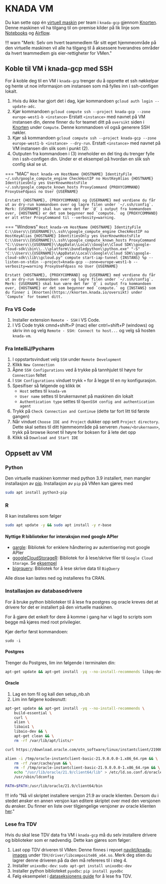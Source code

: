 # KNADA VM
Du kan sette opp én [virtuell maskin](https://cloud.google.com/compute/docs/instances) per team i `knada-gcp` gjennom [Knorten](https://knorten.knada.io). Denne maskinen vil ha tilgang til on-premise kilder på lik linje som [Notebooks](./notebook/knada-notebook.md) og [Airflow](./airflow/knada-airflow.md).

!!! warn "Merk: Selv om hvert teammedlem får sitt eget hjemmeområde på den virtuelle maskinen vil alle ha tilgang til å aksessere hverandres områder da hvert teammedlem gis eier-rettigheter for VMen."

## Koble til VM i knada-gcp med SSH 
For å koble deg til en VM i `knada-gcp` trenger du å opprette et ssh nøkkelpar og hente ut noe informasjon om instansen som må fylles inn i ssh-configen lokalt.

1. Hvis du ikke har gjort det i dag, kjør kommandoen `gcloud auth login --update-adc`.
2. Kjør kommandoen `gcloud compute ssh --project knada-gcp --zone europe-west1-b <instance>` Erstatt `<instance>` med navnet på VM instansen din, denne finner du for teamet ditt på `oversikt` siden i [Knorten](https://knorten.knada.io/oversikt) under `Compute`. Denne kommandoen vil også generere SSH nøkler.
3. Kjør så kommandoen `gcloud compute ssh --project knada-gcp --zone europe-west1-b <instance> --dry-run`. Erstatt `<instance>` med navnet på VM instansen din slik som i punkt (2).
4. Outputen fra kommandoen i (3) inneholder en del ting du trenger fylle inn i ssh-configen din. Under er et eksempel på hvordan en slik ssh config skal se ut.

=== "MAC"
    ````
    Host knada-vm
        HostName {HOSTNAME}
        IdentityFile ~/.ssh/google_compute_engine
        CheckHostIP no
        HostKeyAlias {HOSTNAME}
        IdentitiesOnly yes
        UserKnownHostsFile ~/.ssh/google_compute_known_hosts
        ProxyCommand {PROXYCOMMAND}
        ProxyUseFdpass no
        User {USERNAME}
    ````

    Erstatt {HOSTNAME}, {PROXYCOMMAND} og {USERNAME} med verdiene du får ut av dry-run kommandoen over og lagre filen under `~/.ssh/config`. Merk: {USERNAME} skal kun være det før `@` i output fra kommandoen over, {HOSTNAME} er det som begynner med `compute.` og {PROXYCOMMAND} er alt etter ProxyCommand til --verbosity=warning. 

=== "Windows"
    ````
    Host knada-vm
        HostName {HOSTNAME}
        IdentityFile C:\\Users\\{USERNAME}\\.ssh\\google_compute_engine
        CheckHostIP no
        HostKeyAlias {HOSTNAME}
        IdentitiesOnly yes
        UserKnownHostsFile C:\\Users\\{USERNAME}\\.ssh\\google_compute_known_hosts
        ProxyCommand "C:\\Users\\{USERNAME}\\AppData\\Local\\Google\\Cloud SDK\\google-cloud-sdk\\bin\\..\\platform\\bundledpython\\python.exe" "-S" "C:\\Users\\{USERNAME}\\AppData\\Local\\Google\\Cloud SDK\\google-cloud-sdk\\lib\\gcloud.py" compute start-iap-tunnel {INSTANS} %p --listen-on-stdin --project=knada-gcp --zone=europe-west1-b --verbosity=warning
        ProxyUseFdpass no
        User {USERNAME}
    ````

    Erstatt {HOSTNAME}, {PROXYCOMMAND} og {USERNAME} med verdiene du får ut av dry-run kommandoen over og lagre filen under `~/.ssh/config`. Merk: {USERNAME} skal kun være det før `@` i output fra kommandoen over, {HOSTNAME} er det som begynner med `compute.` og {INSTANS} som du finner i [Knorten](https://knorten.knada.io/oversikt) under `Compute` for teamet ditt.


### Fra VS Code
1. Installer extension `Remote - SSH` i VS Code.
2. I VS Code trykk cmnd+shift+P (mac) eller cntrl+shift+P (windows) og skriv inn og velg `Remote - SSH: Connect to host...` og velg så hosten `knada-vm`.

### Fra IntelliJ/Pycharm
1. I oppstartsvinduet velg `SSH` under `Remote Development`
2. Klikk `New Connection`
3. Åpne `SSH Configurations` ved å trykke på tannhjulet til høyre for `Connection` feltet
4. I `SSH Configurations` vinduet trykk `+` for å legge til en ny konfigurasjon.
5. Spesifiser så følgende og klikk `OK`
    - `Host` settes til `knada-vm`
    - `User name` settes til brukernavnet på maskinen din lokalt
    - `Authentication type` settes til `OpenSSH config and authentication agent`
6. Trykk på `Check Connection and Continue` (dette tar fort litt tid første gangen)
7. Når vinduet `Choose IDE and Project` dukker opp sett `Project directory`. Dette skal settes til ditt hjemmeområde på serveren `/home/<brukernavn>`, trykk på browse ikonet til høyre for boksen for å lete det opp
8. Klikk så `Download and Start IDE`

## Oppsett av VM

### Python
Den virtuelle maskinen kommer med python 3.9 installert, men mangler installasjon av [pip](). Installasjon av `pip` på VMen kan gjøres med
````bash
sudo apt install python3-pip
````

### R
R kan installeres som følger
````bash
sudo apt update -y && sudo apt install -y r-base
````

#### Nyttige R biblioteker for interaksjon med google APIer
- [gargle](https://gargle.r-lib.org/): Bibliotek for enklere håndtering av autentisering mot google APIer
- [googleCloudStorageR](https://cran.r-project.org/web/packages/googleCloudStorageR/vignettes/googleCloudStorageR.html): Bibliotek for å lese/skrive filer til `Google Cloud Storage`. Se [eksempel](./eksempler.md#lese-fra-google-cloud-storage-bucket)
- [bigrquery](https://github.com/r-dbi/bigrquery): Bibliotek for å lese skrive data til `BigQuery`

Alle disse kan lastes ned og installeres fra CRAN.

### Installasjon av databasedrivere
For å bruke python biblioteker til å lese fra postgres og oracle kreves det at drivere for det er installert på den virtuelle maskinen.

For å gjøre det enkelt for dere å komme i gang har vi lagd to scripts som begge må kjøres med root privilegier.

Kjør derfor først kommandoen:
```
sudo -i
```

#### Postgres
Trenger du Postgres, lim inn følgende i terminalen din:
```bash
apt-get update && apt-get install -yq --no-install-recommends libpq-dev
```

#### Oracle
1. Lag en tom fil og kall den setup_nb.sh
2. Lim inn følgene kodesnutt:
```bash
apt-get update && apt-get install -yq --no-install-recommends \
    build-essential \
    curl \
    alien \
    libaio1 \
    libaio-dev && \
    apt-get clean && \
    rm -rf /var/lib/apt/lists/*

curl https://download.oracle.com/otn_software/linux/instantclient/219000/oracle-instantclient-basic-21.9.0.0.0-1.x86_64.rpm > /tmp/oracle-instantclient-basic-21.9.0.0.0-1.x86_64.rpm

alien -i /tmp/oracle-instantclient-basic-21.9.0.0.0-1.x86_64.rpm && \
    rm -rf /var/cache/yum && \
    rm -f /tmp/oracle-instantclient-basic-21.9.0.0.0-1.x86_64.rpm && \
    echo "/usr/lib/oracle/21.9/client64/lib" > /etc/ld.so.conf.d/oracle-instantclient21.9.conf && \
    /usr/sbin/ldconfig

PATH=$PATH:/usr/lib/oracle/21.9/client64/bin
```

!!! info "Nå vil skriptet installere versjon 21.9 av oracle klienten. Dersom du i stedet ønsker en annen versjon kan editere skriptet over med den versjonen du ønsker. Du finner en liste over tilgjengelige versjoner av oracle klienten [her](https://www.oracle.com/cis/database/technologies/instant-client/linux-x86-64-downloads.html)."

### Lese fra TDV
Hvis du skal lese TDV data fra VM i `knada-gcp` må du selv installere drivere og biblioteker som er nødvendig. Dette kan gjøres som følger:

1. Last opp TDV driveren til VMen: Denne finnes i repoet [navikt/knada-images](https://github.com/navikt/knada-images) under `TDV/driver/libcomposite86_x64.so`. Merk deg stien du lagrer denne driveren på da den må refereres til i steg 4.
2. Installer `unixodbc-dev`: `sudo apt-get install unixodbc-dev`
3. Installer python biblioteket `pyodbc`: `pip install pyodbc`
4. Følg eksempelet i [dataseksjonens guide](https://dataseksjonen.intern.nav.no/kompetanse/guider/hente_data_fra_tdv.html) for å lese fra TDV.
